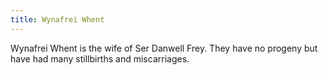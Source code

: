 ```yaml
---
title: Wynafrei Whent
---
```


Wynafrei Whent is the wife of Ser Danwell Frey. They have no progeny but have had many stillbirths and miscarriages.


